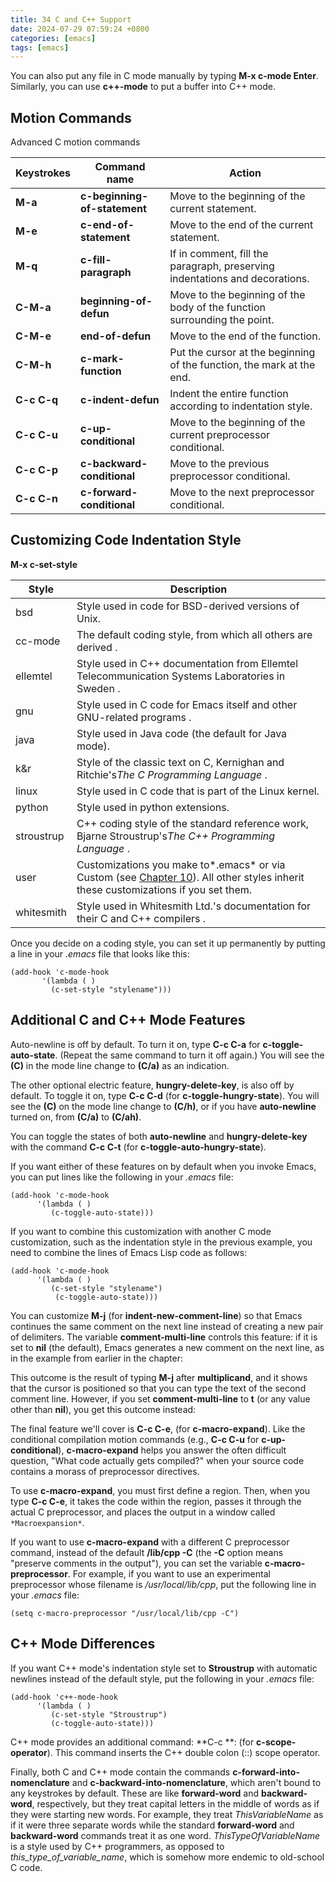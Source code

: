```yaml
---  
title: 34 C and C++ Support  
date: 2024-07-29 07:59:24 +0800  
categories: [emacs]  
tags: [emacs]  
---
```

You can also put any file in C mode manually by typing **M-x c-mode Enter**. Similarly, you can use **c++-mode** to put a buffer into C++ mode.

## Motion Commands

Advanced C motion commands


| **Keystrokes** | **Command name**             | **Action**                                                                  |
| -------------- | ---------------------------- | --------------------------------------------------------------------------- |
| **M-a**        | **c-beginning-of-statement** | Move to the beginning of the current statement.                             |
| **M-e**        | **c-end-of-statement**       | Move to the end of the current statement.                                   |
| **M-q**        | **c-fill-paragraph**         | If in comment, fill the paragraph, preserving indentations and decorations. |
| **C-M-a**      | **beginning-of-defun**       | Move to the beginning of the body of the function surrounding the point.    |
| **C-M-e**      | **end-of-defun**             | Move to the end of the function.                                            |
| **C-M-h**      | **c-mark-function**          | Put the cursor at the beginning of the function, the mark at the end.       |
| **C-c C-q**    | **c-indent-defun**           | Indent the entire function according to indentation style.                  |
| **C-c C-u**    | **c-up-conditional**         | Move to the beginning of the current preprocessor conditional.              |
| **C-c C-p**    | **c-backward-conditional**   | Move to the previous preprocessor conditional.                              |
| **C-c C-n**    | **c-forward-conditional**    | Move to the next preprocessor conditional.                                  |

## Customizing Code Indentation Style

**M-x c-set-style**


| **Style**  | **Description**                                                                                                                                                                                                                                          |
| ---------- | -------------------------------------------------------------------------------------------------------------------------------------------------------------------------------------------------------------------------------------------------------- |
| bsd        | Style used in code for BSD-derived versions of Unix.                                                                                                                                                                                                     |
| cc-mode    | The default coding style, from which all others are derived .                                                                                                                                                                                            |
| ellemtel   | Style used in C++ documentation from Ellemtel Telecommunication Systems Laboratories in Sweden .                                                                                                                                                         |
| gnu        | Style used in C code for Emacs itself and other GNU-related programs .                                                                                                                                                                                   |
| java       | Style used in Java code (the default for Java mode).                                                                                                                                                                                                     |
| k&r        | Style of the classic text on C, Kernighan and Ritchie's*The C Programming Language* .                                                                                                                                                                    |
| linux      | Style used in C code that is part of the Linux kernel.                                                                                                                                                                                                   |
| python     | Style used in python extensions.                                                                                                                                                                                                                         |
| stroustrup | C++ coding style of the standard reference work, Bjarne Stroustrup's*The C++ Programming Language* .                                                                                                                                                     |
| user       | Customizations you make to*.emacs* or via Custom (see [Chapter 10](https://learning.oreilly.com/library/view/learning-gnu-emacs/0596006489/ch10.html "Chapter 10. Customizing Emacs")). All other styles inherit these customizations if you set them. |
| whitesmith | Style used in Whitesmith Ltd.'s documentation for their C and C++ compilers .                                                                                                                                                                            |

Once you decide on a coding style, you can set it up permanently by putting a line in your *.emacs* file that looks like this:

```.emacs
(add-hook 'c-mode-hook
       '(lambda ( )
         (c-set-style "stylename")))
```

## Additional C and C++ Mode Features

Auto-newline is off by default. To turn it on, type **C-c C-a** for **c-toggle-auto-state**. (Repeat the same command to turn it off again.) You will see the **(C)** in the mode line change to **(C/a)** as an indication.

The other optional electric feature, **hungry-delete-key**, is also off by default. To toggle it on, type **C-c C-d** (for **c-toggle-hungry-state**). You will see the **(C)** on the mode line change to **(C/h)**, or if you have **auto-newline** turned on, from **(C/a)** to **(C/ah)**.

You can toggle the states of both **auto-newline** and **hungry-delete-key** with the command **C-c C-t** (for **c-toggle-auto-hungry-state**).

If you want either of these features on by default when you invoke Emacs, you can put lines like the following in your *.emacs* file:

```.emacs
(add-hook 'c-mode-hook
      '(lambda ( )
         (c-toggle-auto-state)))
```

If you want to combine this customization with another C mode customization, such as the indentation style in the previous example, you need to combine the lines of Emacs Lisp code as follows:

```.emacs
(add-hook 'c-mode-hook
      '(lambda ( )
         (c-set-style "stylename")
          (c-toggle-auto-state)))
```

You can customize **M-j** (for **indent-new-comment-line**) so that Emacs continues the same comment on the next line instead of creating a new pair of delimiters. The variable **comment-multi-line** controls this feature: if it is set to **nil** (the default), Emacs generates a new comment on the next line, as in the example from earlier in the chapter:

This outcome is the result of typing **M-j** after **multiplicand**, and it shows that the cursor is positioned so that you can type the text of the second comment line. However, if you set **comment-multi-line** to **t** (or any value other than **nil**), you get this outcome instead:

The final feature we'll cover is **C-c C-e**, (for **c-macro-expand**). Like the conditional compilation motion commands (e.g., **C-c C-u** for **c-up-conditional**), **c-macro-expand** helps you answer the often difficult question, "What code actually gets compiled?" when your source code contains a morass of preprocessor directives.

To use **c-macro-expand**, you must first define a region. Then, when you type **C-c C-e**, it takes the code within the region, passes it through the actual C preprocessor, and places the output in a window called `*Macroexpansion*`.

If you want to use **c-macro-expand** with a different C preprocessor command, instead of the default **/lib/cpp -C** (the **-C** option means "preserve comments in the output"), you can set the variable **c-macro-preprocessor**. For example, if you want to use an experimental preprocessor whose filename is */usr/local/lib/cpp*, put the following line in your *.emacs* file:

```.emacs
(setq c-macro-preprocessor "/usr/local/lib/cpp -C")
```

## C++ Mode Differences

If you want C++ mode's indentation style set to **Stroustrup** with automatic newlines instead of the default style, put the following in your *.emacs* file:

```.emacs
(add-hook 'c++-mode-hook
      '(lambda ( )
         (c-set-style "Stroustrup")
         (c-toggle-auto-state)))
```

C++ mode provides an additional command: **C-c **: (for **c-scope-operator**). This command inserts the C++ double colon (::) scope operator.

Finally, both C and C++ mode contain the commands **c-forward-into-nomenclature** and **c-backward-into-nomenclature**, which aren't bound to any keystrokes by default. These are like **forward-word** and **backward-word**, respectively, but they treat capital letters in the middle of words as if they were starting new words. For example, they treat *ThisVariableName* as if it were three separate words while the standard **forward-word** and **backward-word** commands treat it as one word. *ThisTypeOfVariableName* is a style used by C++ programmers, as opposed to *this\_type\_of\_variable\_name*, which is somehow more endemic to old-school C code.
